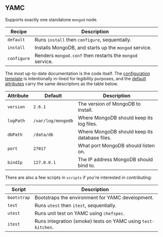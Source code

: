 YAMC
----

Supports exactly one standalone `mongod` node.

| Recipe | Description |
| ------ | ----------- |
| `default` | Runs `install` then `configure`, sequentially. |
| `install` | Installs MongoDB, and starts up the `mongod` service. |
| `configure` | Renders `mongod.conf` then restarts the `mongod` service. |

The most up-to-date documentation is the code itself. The [configuration template][template] is intentionally in-lined for legibility purposes, and the [default attributes][attributes] carry the same descriptors as the table below.

| Attribute | Default | Description | 
| --------- | ------- | ----------- |
| `version` | `2.6.1` | The version of MongoDB to install. |
| `logPath` | `/var/log/mongodb` | Where MongoDB should keep its log files. |
| `dbPath`  | `/data/db` | Where MongoDB should keep its database files. |
| `port`    | `27017` | What port MongoDB should listen on. |
| `bindIp`  | `127.0.0.1` | The IP address MongoDB should bind to. |

There are also a few scripts in `scripts` if you're interested in contributing:

| Script | Description |
| ------ | ----------- |
| `bootstrap` | Bootstraps the environment for YAMC development. |
| `test` | Runs `utest` then `itest`, sequentially. |
| `utest` | Runs unit test on YAMC using `chefspec`. |
| `itest` | Runs integration (smoke) tests on YAMC using `test-kitchen`. |

[template]: https://github.com/msoliter/yamc/blob/master/templates/default/mongod.conf.erb
[attributes]: https://github.com/msoliter/yamc/blob/master/attributes/default.rb

